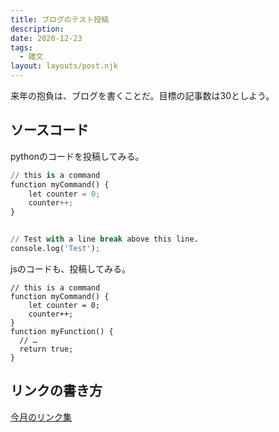 ```yaml
---
title: ブログのテスト投稿
description:
date: 2020-12-23
tags:
  - 雑文
layout: layouts/post.njk
---
```

来年の抱負は、ブログを書くことだ。目標の記事数は30としよう。

## ソースコード
pythonのコードを投稿してみる。

``` python
// this is a command
function myCommand() {
	let counter = 0;
	counter++;
}


// Test with a line break above this line.
console.log('Test');
```

jsのコードも、投稿してみる。
``` rust/1,3/5-8
// this is a command
function myCommand() {
	let counter = 0;
	counter++;
}
function myFunction() {
  // …
  return true;
}
```

## リンクの書き方
<a href="{{ '/posts/202012/links/' | url }}">今月のリンク集</a>
